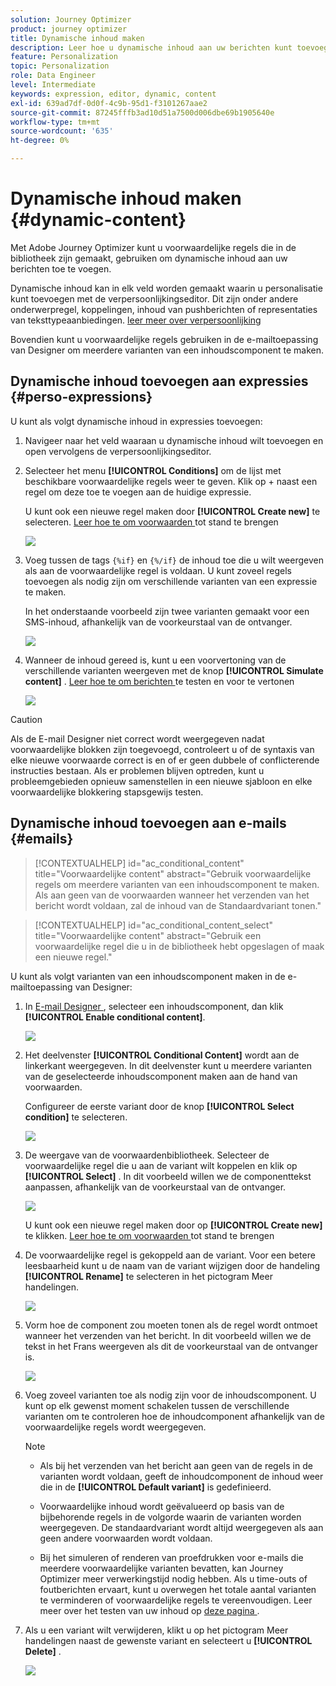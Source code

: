 ```yaml
---
solution: Journey Optimizer
product: journey optimizer
title: Dynamische inhoud maken
description: Leer hoe u dynamische inhoud aan uw berichten kunt toevoegen.
feature: Personalization
topic: Personalization
role: Data Engineer
level: Intermediate
keywords: expression, editor, dynamic, content
exl-id: 639ad7df-0d0f-4c9b-95d1-f3101267aae2
source-git-commit: 87245fffb3ad10d51a7500d006dbe69b1905640e
workflow-type: tm+mt
source-wordcount: '635'
ht-degree: 0%

---
```


# Dynamische inhoud maken {#dynamic-content}

Met Adobe Journey Optimizer kunt u voorwaardelijke regels die in de bibliotheek zijn gemaakt, gebruiken om dynamische inhoud aan uw berichten toe te voegen.

Dynamische inhoud kan in elk veld worden gemaakt waarin u personalisatie kunt toevoegen met de verpersoonlijkingseditor. Dit zijn onder andere onderwerpregel, koppelingen, inhoud van pushberichten of representaties van teksttypeaanbiedingen. [ leer meer over verpersoonlijking ](personalize.md)

Bovendien kunt u voorwaardelijke regels gebruiken in de e-mailtoepassing van Designer om meerdere varianten van een inhoudscomponent te maken.

## Dynamische inhoud toevoegen aan expressies {#perso-expressions}

U kunt als volgt dynamische inhoud in expressies toevoegen:

1. Navigeer naar het veld waaraan u dynamische inhoud wilt toevoegen en open vervolgens de verpersoonlijkingseditor.

1. Selecteer het menu **[!UICONTROL Conditions]** om de lijst met beschikbare voorwaardelijke regels weer te geven. Klik op + naast een regel om deze toe te voegen aan de huidige expressie.

   U kunt ook een nieuwe regel maken door **[!UICONTROL Create new]** te selecteren. [ Leer hoe te om voorwaarden ](create-conditions.md) tot stand te brengen

   ![](assets/conditions-expression.png)

1. Voeg tussen de tags `{%if}` en `{%/if}` de inhoud toe die u wilt weergeven als aan de voorwaardelijke regel is voldaan. U kunt zoveel regels toevoegen als nodig zijn om verschillende varianten van een expressie te maken.

   In het onderstaande voorbeeld zijn twee varianten gemaakt voor een SMS-inhoud, afhankelijk van de voorkeurstaal van de ontvanger.

   ![](assets/conditions-language-sample.png)

1. Wanneer de inhoud gereed is, kunt u een voorvertoning van de verschillende varianten weergeven met de knop **[!UICONTROL Simulate content]** . [ Leer hoe te om berichten ](../content-management/preview-test.md) te testen en voor te vertonen

   ![](assets/conditions-preview.png)

>[!CAUTION]
>
>Als de E-mail Designer niet correct wordt weergegeven nadat voorwaardelijke blokken zijn toegevoegd, controleert u of de syntaxis van elke nieuwe voorwaarde correct is en of er geen dubbele of conflicterende instructies bestaan. Als er problemen blijven optreden, kunt u probleemgebieden opnieuw samenstellen in een nieuwe sjabloon en elke voorwaardelijke blokkering stapsgewijs testen.


## Dynamische inhoud toevoegen aan e-mails {#emails}

>[!CONTEXTUALHELP]
>id="ac_conditional_content"
>title="Voorwaardelijke content"
>abstract="Gebruik voorwaardelijke regels om meerdere varianten van een inhoudscomponent te maken. Als aan geen van de voorwaarden wanneer het verzenden van het bericht wordt voldaan, zal de inhoud van de Standaardvariant tonen."

>[!CONTEXTUALHELP]
>id="ac_conditional_content_select"
>title="Voorwaardelijke content"
>abstract="Gebruik een voorwaardelijke regel die u in de bibliotheek hebt opgeslagen of maak een nieuwe regel."

U kunt als volgt varianten van een inhoudscomponent maken in de e-mailtoepassing van Designer:

1. In [ E-mail Designer ](../email/content-from-scratch.md), selecteer een inhoudscomponent, dan klik **[!UICONTROL Enable conditional content]**.

   ![](assets/conditions-enable-conditional.png)

1. Het deelvenster **[!UICONTROL Conditional Content]** wordt aan de linkerkant weergegeven. In dit deelvenster kunt u meerdere varianten van de geselecteerde inhoudscomponent maken aan de hand van voorwaarden.

   Configureer de eerste variant door de knop **[!UICONTROL Select condition]** te selecteren.

   ![](assets/conditions-apply.png)

1. De weergave van de voorwaardenbibliotheek. Selecteer de voorwaardelijke regel die u aan de variant wilt koppelen en klik op **[!UICONTROL Select]** . In dit voorbeeld willen we de componenttekst aanpassen, afhankelijk van de voorkeurstaal van de ontvanger.

   ![](assets/conditions-select.png)

   U kunt ook een nieuwe regel maken door op **[!UICONTROL Create new]** te klikken. [ Leer hoe te om voorwaarden ](create-conditions.md) tot stand te brengen

1. De voorwaardelijke regel is gekoppeld aan de variant. Voor een betere leesbaarheid kunt u de naam van de variant wijzigen door de handeling **[!UICONTROL Rename]** te selecteren in het pictogram Meer handelingen.

   ![](assets/conditions-rename.png)

1. Vorm hoe de component zou moeten tonen als de regel wordt ontmoet wanneer het verzenden van het bericht. In dit voorbeeld willen we de tekst in het Frans weergeven als dit de voorkeurstaal van de ontvanger is.

   ![](assets/conditions-design.png)

1. Voeg zoveel varianten toe als nodig zijn voor de inhoudscomponent. U kunt op elk gewenst moment schakelen tussen de verschillende varianten om te controleren hoe de inhoudcomponent afhankelijk van de voorwaardelijke regels wordt weergegeven.

   >[!NOTE]
   >
   >* Als bij het verzenden van het bericht aan geen van de regels in de varianten wordt voldaan, geeft de inhoudcomponent de inhoud weer die in de **[!UICONTROL Default variant]** is gedefinieerd.
   >
   >* Voorwaardelijke inhoud wordt geëvalueerd op basis van de bijbehorende regels in de volgorde waarin de varianten worden weergegeven. De standaardvariant wordt altijd weergegeven als aan geen andere voorwaarden wordt voldaan.
   >
   >* Bij het simuleren of renderen van proefdrukken voor e-mails die meerdere voorwaardelijke varianten bevatten, kan Journey Optimizer meer verwerkingstijd nodig hebben. Als u time-outs of foutberichten ervaart, kunt u overwegen het totale aantal varianten te verminderen of voorwaardelijke regels te vereenvoudigen. Leer meer over het testen van uw inhoud op [ deze pagina ](../content-management/preview-test.md).


1. Als u een variant wilt verwijderen, klikt u op het pictogram Meer handelingen naast de gewenste variant en selecteert u **[!UICONTROL Delete]** .

   ![](assets/conditions-delete.png)
